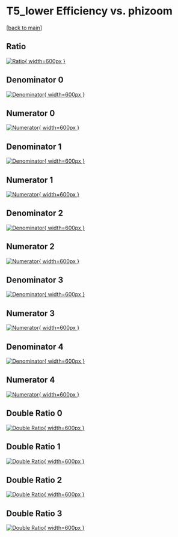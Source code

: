 # T5_lower Efficiency vs. phizoom

[[back to main](./)]



## Ratio

[![Ratio](../mtv/var/T5_lower_base_11_-1_eff_phizoom.png){ width=600px }](../mtv/var/T5_lower_base_11_-1_eff_phizoom.pdf)

## Denominator 0

[![Denominator](../mtv/den/T5_lower_base_11_-1_eff_phizoom_den0.png){ width=600px }](../mtv/den/T5_lower_base_11_-1_eff_phizoom_den0.pdf)

## Numerator 0

[![Numerator](../mtv/num/T5_lower_base_11_-1_eff_phizoom_num0.png){ width=600px }](../mtv/num/T5_lower_base_11_-1_eff_phizoom_num0.pdf)

## Denominator 1

[![Denominator](../mtv/den/T5_lower_base_11_-1_eff_phizoom_den1.png){ width=600px }](../mtv/den/T5_lower_base_11_-1_eff_phizoom_den1.pdf)

## Numerator 1

[![Numerator](../mtv/num/T5_lower_base_11_-1_eff_phizoom_num1.png){ width=600px }](../mtv/num/T5_lower_base_11_-1_eff_phizoom_num1.pdf)

## Denominator 2

[![Denominator](../mtv/den/T5_lower_base_11_-1_eff_phizoom_den2.png){ width=600px }](../mtv/den/T5_lower_base_11_-1_eff_phizoom_den2.pdf)

## Numerator 2

[![Numerator](../mtv/num/T5_lower_base_11_-1_eff_phizoom_num2.png){ width=600px }](../mtv/num/T5_lower_base_11_-1_eff_phizoom_num2.pdf)

## Denominator 3

[![Denominator](../mtv/den/T5_lower_base_11_-1_eff_phizoom_den3.png){ width=600px }](../mtv/den/T5_lower_base_11_-1_eff_phizoom_den3.pdf)

## Numerator 3

[![Numerator](../mtv/num/T5_lower_base_11_-1_eff_phizoom_num3.png){ width=600px }](../mtv/num/T5_lower_base_11_-1_eff_phizoom_num3.pdf)

## Denominator 4

[![Denominator](../mtv/den/T5_lower_base_11_-1_eff_phizoom_den4.png){ width=600px }](../mtv/den/T5_lower_base_11_-1_eff_phizoom_den4.pdf)

## Numerator 4

[![Numerator](../mtv/num/T5_lower_base_11_-1_eff_phizoom_num4.png){ width=600px }](../mtv/num/T5_lower_base_11_-1_eff_phizoom_num4.pdf)

## Double Ratio 0

[![Double Ratio](../mtv/ratio/T5_lower_base_11_-1_eff_phizoom_ratio0.png){ width=600px }](../mtv/ratio/T5_lower_base_11_-1_eff_phizoom_ratio0.pdf)

## Double Ratio 1

[![Double Ratio](../mtv/ratio/T5_lower_base_11_-1_eff_phizoom_ratio1.png){ width=600px }](../mtv/ratio/T5_lower_base_11_-1_eff_phizoom_ratio1.pdf)

## Double Ratio 2

[![Double Ratio](../mtv/ratio/T5_lower_base_11_-1_eff_phizoom_ratio2.png){ width=600px }](../mtv/ratio/T5_lower_base_11_-1_eff_phizoom_ratio2.pdf)

## Double Ratio 3

[![Double Ratio](../mtv/ratio/T5_lower_base_11_-1_eff_phizoom_ratio3.png){ width=600px }](../mtv/ratio/T5_lower_base_11_-1_eff_phizoom_ratio3.pdf)


